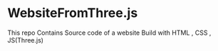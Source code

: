 # WebsiteFromThree.js
This repo Contains Source code of a website Build with HTML , CSS , JS(Three.js)
